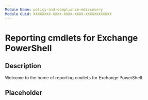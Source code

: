 ```yaml
---
Module Name: policy-and-compliance-ediscovery
Module Guid: XXXXXXXX-XXXX-XXXX-XXXX-XXXXXXXXXXXX
---
```


# Reporting cmdlets for Exchange PowerShell

## Description

Welcome to the home of reporting cmdlets for Exchange PowerShell.

## Placeholder
